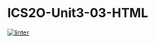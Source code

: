 # ICS2O-Unit3-03-HTML
[![linter](https://github.com/Alice-Qiao/ICS2O-Unit3-03-HTML/workflows/linter/badge.svg)](https://github.com/marketplace/actions/super-linter)

